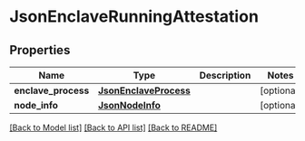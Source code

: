 # JsonEnclaveRunningAttestation


## Properties
Name | Type | Description | Notes
------------ | ------------- | ------------- | -------------
**enclave_process** | [**JsonEnclaveProcess**](JsonEnclaveProcess.md) |  | [optional] 
**node_info** | [**JsonNodeInfo**](JsonNodeInfo.md) |  | [optional] 

[[Back to Model list]](../README.md#documentation-for-models) [[Back to API list]](../README.md#documentation-for-api-endpoints) [[Back to README]](../README.md)


